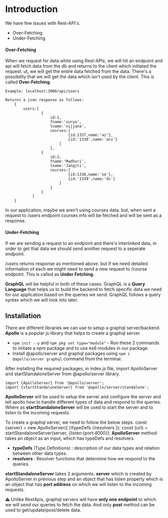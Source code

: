 # Introduction

We have few issues with Rest-API's.

- Over-Fetching
- Under-Fetching

#### Over-Fetching

When we request for data while using Rest-APIs, we will hit an endpoint and api will fetch data from the db and returns to the client which initiated the request. ut, we will get the entire data fetched from the data. There's a possibility that we will get the data which isn't used by the client. This is called **Over-Fetching**.

    Example: localhost:3000/api/users

    Returns a json response as follows:
    	{
    		users:[
    				{
    					id:1,
    					fname:'surya',
    					lname:'vijjana',
    					courses:[
    							{id:1337,name:'ai'},
    							{id:'1338',name:'acv'}
    						]
    					},
    				{
    					id:2,
    					fname:'Madhuri',
    					lname:'Jangiti',
    					courses:[
    							{id:1336,name:'se'},
    							{id:'1339',name:'ds'}
    						]
    					}
    				}
    			]
    	}

In our application, maybe we aren't using courses data. but, when sent a request to /users endpoint courses info will be fetched and will be sent as a response.

#### Under-Fetching

If we are sending a request to an endpoint and there's interlinked data, in order to get that data we should send another request to a seperate endpoint.

/users returns response as mentioned above. but if we need detailed information of each we might need to send a new request to /course endpoint. This is called as **Under Fetching**.

**GraphQL** will be helpful in both of these cases. GraphQL is a **Query Language** that helps us to build the backend to fetch specific data we need for our application based on the queries we send. GraphQL follows a query syntax which we will look into later.

## Installation

There are different libraries we can use to setup a graphql server/backend. **Apollo** is a popular js library that helps to create a graphql server.

- `npm init --y` and `npm pkg set type="module"` - Run these 2 commands to initiate a npm package and to use es6 modules in our package.
- Install @apollo/server and graphql packages using `npm i @apollo/server graphql` command from the terminal.

After installing the required packages, in index.js file, import ApolloServer and startStandaloneServer from @apollo/server library.

    import {ApolloServer} from '@apollo/server';
    import {startStandaloneServer} from '@apollo/server/standalone';

**ApolloServer** will be used to setup the server and configure the server and tell apollo how to handle different types of data and respond to the queries. Where as **startStandaloneServer** will be used to start the server and to listen to the incoming requests.

To create a graphql server, we need to follow the below steps.
const {server} = new ApolloServer({
//typeDefs
//resolvers
});
const {url} = startStandaloneServer(server,
{listen:{port:4000});
**ApolloServer** method takes an object as an input, which has typeDefs and resolvers.

- **typeDefs** (Type Definitions) : description of our data types and relation between other data types.
- **resolvers** : Resolver functions that determine how we respond to the queries.

**startStandaloneServer** takes 2 arguments. **server** which is created by ApolloServer in previous step and an object that has listen property which is an object that has **port address** on which we will listen to the incoming requests.

:warning: Unlike RestApis, graphql servers will have **only one endpoint** to which we will send our queries to fetch the data. And only **post** method can be used to get/update/post/delete data.
